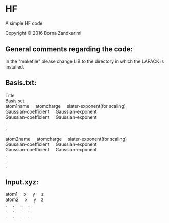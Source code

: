 # HF

A simple HF code

Copyright &copy; 2016 Borna Zandkarimi

## **General comments regarding the code**:

In the "makefile" please change LIB to the directory in which the LAPACK is installed.

## **Basis.txt**:

Title  
Basis set  
atom1name   &nbsp; &nbsp;    atomcharge      &nbsp; &nbsp;   slater-exponent(for scaling)  
Gaussian-coefficient  &nbsp; &nbsp;  Gaussian-exponent  
Gaussian-coefficient  &nbsp; &nbsp;  Gaussian-exponent  
.  
.  
.  
atom2name  &nbsp; &nbsp;             atomcharge  &nbsp; &nbsp;         slater-exponent(for scaling)  
Gaussian-coefficient &nbsp; &nbsp;  Gaussian-exponent  
Gaussian-coefficient &nbsp; &nbsp;  Gaussian-exponent  
.  
.  
.  

## **Input.xyz**:

atom1 &nbsp; &nbsp;  x  &nbsp; &nbsp;  y &nbsp; &nbsp;  z  
atom2 &nbsp; &nbsp;  x  &nbsp; &nbsp;  y &nbsp;&nbsp;   z  
.   &nbsp; &nbsp;    .  &nbsp; &nbsp; . &nbsp; &nbsp;  .  
.   &nbsp; &nbsp;    .  &nbsp; &nbsp; . &nbsp; &nbsp;  .  
.   &nbsp; &nbsp;    .  &nbsp; &nbsp; . &nbsp; &nbsp;  .  
